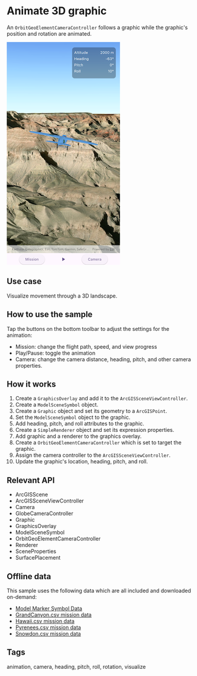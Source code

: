 # Animate 3D graphic

An `OrbitGeoElementCameraController` follows a graphic while the graphic's position and rotation are animated.

![Image of animate 3D graphic](animate_3d_graphic.png)

## Use case

Visualize movement through a 3D landscape.

## How to use the sample

Tap the buttons on the bottom toolbar to adjust the settings for the animation:

* Mission: change the flight path, speed, and view progress
* Play/Pause: toggle the animation
* Camera: change the camera distance, heading, pitch, and other camera properties.

## How it works

1. Create a `GraphicsOverlay` and add it to the `ArcGISSceneViewController`.
2. Create a `ModelSceneSymbol` object.
3. Create a `Graphic` object and set its geometry to a `ArcGISPoint`.
4. Set the `ModelSceneSymbol` object to the graphic.
5. Add heading, pitch, and roll attributes to the graphic.
6. Create a `SimpleRenderer` object and set its expression properties.
7. Add graphic and a renderer to the graphics overlay.
8. Create a `OrbitGeoElementCameraController` which is set to target the graphic.
9. Assign the camera controller to the `ArcGISSceneViewController`.
10. Update the graphic's location, heading, pitch, and roll.

## Relevant API

* ArcGISScene
* ArcGISSceneViewController
* Camera
* GlobeCameraController
* Graphic
* GraphicsOverlay
* ModelSceneSymbol
* OrbitGeoElementCameraController
* Renderer
* SceneProperties
* SurfacePlacement

## Offline data

This sample uses the following data which are all included and downloaded on-demand:

* [Model Marker Symbol Data](https://www.arcgis.com/home/item.html?id=681d6f7694644709a7c830ec57a2d72b)
* [GrandCanyon.csv mission data](https://www.arcgis.com/home/item.html?id=290f0c571c394461a8b58b6775d0bd63)
* [Hawaii.csv mission data](https://www.arcgis.com/home/item.html?id=e87c154fb9c2487f999143df5b08e9b1)
* [Pyrenees.csv mission data](https://www.arcgis.com/home/item.html?id=5a9b60cee9ba41e79640a06bcdf8084d)
* [Snowdon.csv mission data](https://www.arcgis.com/home/item.html?id=12509ffdc684437f8f2656b0129d2c13)

## Tags

animation, camera, heading, pitch, roll, rotation, visualize
